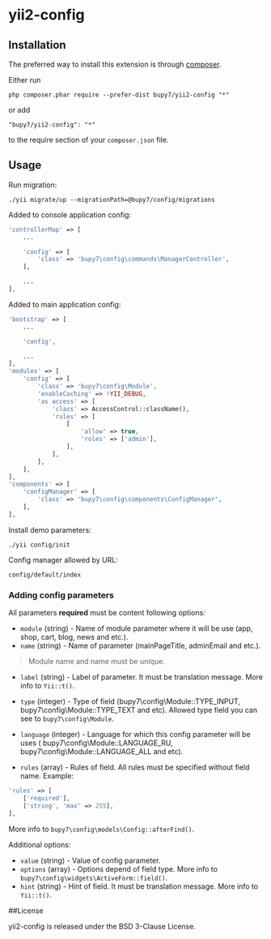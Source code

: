# yii2-config

Installation
------------

The preferred way to install this extension is through [composer](http://getcomposer.org/download/).

Either run

```
php composer.phar require --prefer-dist bupy7/yii2-config "*"
```

or add

```
"bupy7/yii2-config": "*"
```

to the require section of your `composer.json` file.


Usage
-----

Run migration:

```
./yii migrate/up --migrationPath=@bupy7/config/migrations 
```

Added to console application config:

```php
'controllerMap' => [
    ...

    'config' => [
        'class' => 'bupy7\config\commands\ManagerController',
    ],

    ...
],
```

Added to main application config:

```php
'bootstrap' => [
    ...

    'config',

    ...
],
'modules' => [
    'config' => [
        'class' => 'bupy7\config\Module',
        'enableCaching' => !YII_DEBUG,
        'as access' => [
            'class' => AccessControl::className(),
            'rules' => [
                [
                    'allow' => true,
                    'roles' => ['admin'],
                ],
            ],
        ],
    ],
],
'components' => [
    'configManager' => [
        'class' => 'bupy7\config\components\ConfigManager',
    ],
],
```

Install demo parameters:

```
./yii config/init
```

Config manager allowed by URL: 

```config/default/index```

### Adding config parameters

All parameters **required** must be content following options:

- ```module``` (string) - Name of module parameter where it will be use (app, 
shop, cart, blog, news and etc.).
- ```name``` (string) - Name of parameter (mainPageTitle, adminEmail and etc.).

> Module name and name must be unique.

- ```label``` (string) - Label of parameter. It must be translation message. More info 
to ```Yii::t()```.
- ```type``` (integer) - Type of field (bupy7\config\Module::TYPE_INPUT, 
bupy7\config\Module::TYPE_TEXT and etc). Allowed type field you can see to 
```bupy7\config\Module```.

- ```language``` (integer) - Language for which this config parameter will be uses (
bupy7\config\Module::LANGUAGE_RU, bupy7\config\Module::LANGUAGE_ALL and etc).
- ```rules``` (array) - Rules of field. All rules must be specified without field name.
Example: 
```php
'rules' => [
    ['required'],
    ['string', 'max' => 255],
], 
```
More info to ```bupy7\config\models\Config::afterFind()```. 

Additional options:

- ```value``` (string) -  Value of config parameter.
- ```options``` (array) - Options depend of field type. More info to 
```bupy7\config\widgets\ActiveForm::field()```.
- ```hint``` (string) - Hint of field. It must be translation message. More info 
to ```Yii::t()```.

##License

yii2-config is released under the BSD 3-Clause License.